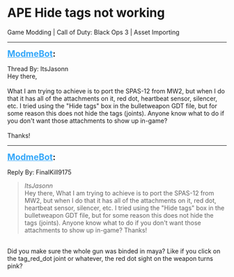 # APE Hide tags not working
Game Modding | Call of Duty: Black Ops 3 | Asset Importing

---
<strong style="font-size: 1.4em;"><span style="text-decoration: underline;text-decoration-color: #34a7f9;"><span style="color:#34a7f9;">ModmeBot</span></span>:</strong>

<p>Thread By: ItsJasonn<br />Hey there,<br /> <br />What I am trying to achieve is to port the SPAS-12 from MW2, but when I do that it has all of the attachments on it, red dot, heartbeat sensor, silencer, etc. I tried using the &quot;Hide tags&quot; box in the bulletweapon GDT file, but for some reason this does not hide the tags (joints). Anyone know what to do if you don&#39;t want those attachments to show up in-game?<br /> <br />Thanks!</p>

---
<strong style="font-size: 1.4em;"><span style="text-decoration: underline;text-decoration-color: #34a7f9;"><span style="color:#34a7f9;">ModmeBot</span></span>:</strong>

<p>Reply By: FinalKill9175<br /><blockquote><em>ItsJasonn</em><br />Hey there,   What I am trying to achieve is to port the SPAS-12 from MW2, but when I do that it has all of the attachments on it, red dot, heartbeat sensor, silencer, etc. I tried using the &quot;Hide tags&quot; box in the bulletweapon GDT file, but for some reason this does not hide the tags (joints). Anyone know what to do if you don&#39;t want those attachments to show up in-game?   Thanks!</blockquote><br /> Did you make sure the whole gun was binded in maya? Like if you click on the tag_red_dot joint or whatever, the red dot sight on the weapon turns pink?</p>
